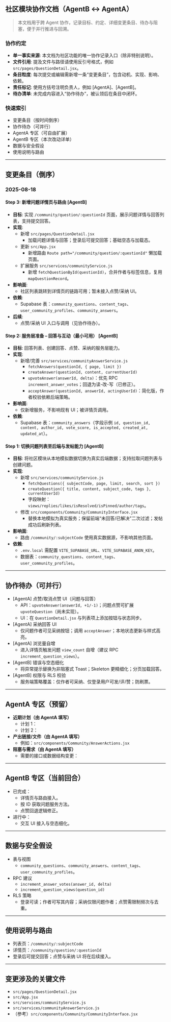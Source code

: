 ## 社区模块协作文档（AgentB ↔ AgentA）

> 本文档用于跨 Agent 协作，记录目标、约定、详细变更条目、待办与阻塞，便于并行推进与回溯。

### 协作约定
- **单一事实来源**: 本文档为社区功能的唯一协作记录入口（除非特别说明）。
- **文件引用**: 提及文件与路径请使用反引号格式，例如 `src/pages/QuestionDetail.jsx`。
- **条目粒度**: 每次提交或编辑需新增一条“变更条目”，包含动机、实现、影响、依赖。
- **责任标记**: 使用方括号注明负责人，例如 [AgentA]、[AgentB]。
- **待办清单**: 未完成内容进入“协作待办”，被认领后在条目中闭环。

### 快速索引
- 变更条目（按时间倒序）
- 协作待办（可并行）
- AgentA 专区（可自由扩展）
- AgentB 专区（本次改动详单）
- 数据与安全假设
- 使用说明与路由

---

## 变更条目（倒序）

### 2025-08-18

#### Step 3: 新增问题详情页与路由 [AgentB]
- **目标**: 实现 `/community/question/:questionId` 页面，展示问题详情与回答列表，支持提交回答。
- **实现**:
  - 新增 `src/pages/QuestionDetail.jsx`
    - 加载问题详情与回答；登录后可提交回答；基础空态与加载态。
  - 更新 `src/App.jsx`
    - 新增路由 `Route path="/community/question/:questionId"` 懒加载页面。
  - 扩展服务 `src/services/communityService.js`
    - 新增 `fetchQuestionById(questionId)`，合并作者与标签信息，复用 `mapQuestionRecord`。
- **影响面**:
  - 社区列表跳转到详情页的链路可用；暂未接入点赞/采纳 UI。
- **依赖**:
  - Supabase 表：`community_questions`、`content_tags`、`user_community_profiles`、`community_answers`。
- **后续**:
  - 点赞/采纳 UI 入口与调用（见协作待办）。

#### Step 2: 服务层准备 – 回答与互动（最小可用） [AgentB]
- **目标**: 回答列表、创建回答、点赞、采纳的服务层能力。
- **实现**:
  - 新增/完善 `src/services/communityAnswerService.js`
    - `fetchAnswers(questionId, { page, limit })`
    - `createAnswer(questionId, content, currentUserId)`
    - `upvoteAnswer(answerId, delta)`：优先 RPC `increment_answer_votes`；回退为读-改-写（已修正）。
    - `acceptAnswer(questionId, answerId, actingUserId)`：简化版，作者校验依赖后端策略。
- **影响面**:
  - 仅新增服务，不影响现有 UI；被详情页调用。
- **依赖**:
  - Supabase 表：`community_answers`（字段示例 `id, question_id, content, author_id, vote_score, is_accepted, created_at, updated_at`）。

#### Step 1: 切换问题列表至后端与发帖能力 [AgentB]
- **目标**: 将社区模块从本地模拟数据切换为真实后端数据；支持拉取问题列表与创建问题。
- **实现**:
  - 新增 `src/services/communityService.js`
    - `fetchQuestions({ subjectCode, page, limit, search, sort })`
    - `createQuestion({ title, content, subject_code, tags }, currentUserId)`
    - 字段映射：`views/replies/likes/isResolved/isPinned/author/tags`。
  - 修改 `src/components/Community/CommunityInterface.jsx`
    - 替换本地模拟为真实服务；保留前端“未回答/已解决”二次过滤；发帖成功后刷新列表。
- **影响面**:
  - 路由 `/community/:subjectCode` 使用真实数据源，不影响其他页面。
- **依赖**:
  - `.env.local` 需配置 `VITE_SUPABASE_URL`、`VITE_SUPABASE_ANON_KEY`。
  - 数据表：`community_questions`、`content_tags`、`user_community_profiles`。

---

## 协作待办（可并行）
- [AgentA] 点赞/取消点赞 UI（问题与回答）
  - API：`upvoteAnswer(answerId, +1/-1)`；问题点赞可扩展 `upvoteQuestion`（尚未实现）。
  - UI：在 `QuestionDetail.jsx` 与列表项上添加按钮与状态同步。
- [AgentA] 采纳回答 UI
  - 仅问题作者可见采纳按钮；调用 `acceptAnswer`；本地状态更新与样式高亮。
- [AgentA] 浏览量自增
  - 进入详情页触发问题 `view_count` 自增（建议 RPC `increment_question_views`）。
- [AgentB] 错误与空态细化
  - 将异常提示替换为非阻塞式 Toast；Skeleton 更精细化；分页加载回答。
- [AgentB] 权限与 RLS 校验
  - 服务端策略覆盖：仅作者可采纳、仅登录用户可发/评/赞；防刷票。

---

## AgentA 专区（预留）
- **近期计划（由 AgentA 填写）**
  - 计划 1：
  - 计划 2：
- **产出链接/文件（由 AgentA 填写）**
  - 例如：`src/components/Community/AnswerActions.jsx`
- **阻塞与需求（由 AgentA 填写）**
  - 需要的接口或数据结构变更：

---

## AgentB 专区（当前回合）
- 已完成：
  - 详情页与路由接入。
  - 按 ID 获取问题服务方法。
  - 点赞回退逻辑修正。
- 进行中：
  - 交互 UI 接入与空态细化。

---

## 数据与安全假设
- 表与视图
  - `community_questions`、`community_answers`、`content_tags`、`user_community_profiles`。
- RPC 建议
  - `increment_answer_votes(answer_id, delta)`
  - `increment_question_views(question_id)`
- RLS 策略
  - 登录可读；作者可写其内容；采纳仅限问题作者；点赞需限制频次与去重。

---

## 使用说明与路由
- 列表页：`/community/:subjectCode`
- 详情页：`/community/question/:questionId`
- 登录后可提交回答；点赞与采纳 UI 将在后续接入。

---

## 变更涉及的关键文件
- `src/pages/QuestionDetail.jsx`
- `src/App.jsx`
- `src/services/communityService.js`
- `src/services/communityAnswerService.js`
- （参考）`src/components/Community/CommunityInterface.jsx`
